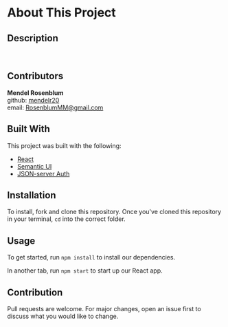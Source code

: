 # About This Project

## Description
<!-- This project is a JavaScript application built with React framework and styled with Semantic-UI that displays a list of commonly found Nurses and their average salary in the USA. Upon opening the application, users will be brought to the home page which displays the landing page and contact information with clickable links. The name link leads to the Github profile, the email link auto-starts an email, and the phone number link auto-dials the number. The application also includes an About page with information on the inspiration and reasoning behind its creation.

The Nurses page displays a list of Nurses retrieved from a JSON server running in the background. Each Nurse in the list is clickable and users can increase the like count for each Nurse by clicking the like button. There is also a form for adding new Nurses, which starts with a like count of 0 and is added to the end of the list. -->
<br />

## Contributors
**Mendel Rosenblum**
<br />
github: [mendelr20](https://github.com/mendelr20)
<br />
email: RosenblumMM@gmail.com

## Built With
This project was built with the following:
- [React](https://reactjs.org/)
- [Semantic UI](https://react.semantic-ui.com/) 
- [JSON-server Auth](https://www.npmjs.com/package/json-server-auth)

## Installation

To install, fork and clone this repository. Once you've cloned this repository in your terminal, ```cd``` into the correct folder.

## Usage

To get started, run ```npm install``` to install our dependencies.

In another tab, run ```npm start``` to start up our React app.

## Contribution

Pull requests are welcome. For major changes, open an issue first to discuss what you would like to change. 


